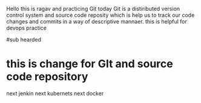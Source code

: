Hello this is ragav and practicing Git today
Git is a distiributed version control system and source code reposity which is help us to track our code changes and commits in a way of descriptive mannaer.
this is helpful for devops practice 

#sub hearded

this is change for GIt and source code repository 
=============
next jenkin
next kubernets 
next docker
